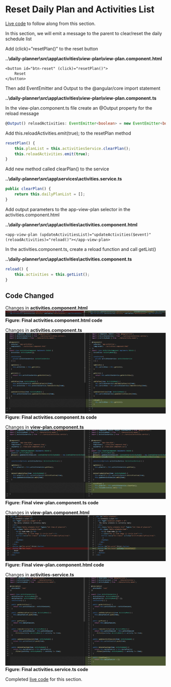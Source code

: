 # Reset Daily Plan and Activities List

[Live code](https://stackblitz.com/edit/s6a-update-list-remove-button) to follow along from this section.

In this section, we will emit a message to the parent to clear/reset the daily schedule list

Add \(click\)="resetPlan\(\)" to the reset button

**..\daily-planner\src\app\activities\view-plan\view-plan.component.html**

```markup
<button id="btn-reset" (click)="resetPlan()">
    Reset
</button>
```

Then add EventEmitter and Output to the @angular/core import statement

**..\daily-planner\src\app\activities\view-plan\view-plan.component.ts**

In the view-plan.component.ts file create an @Output property for the reload message

```typescript
@Output() reloadActivities: EventEmitter<boolean> = new EventEmitter<boolean>();
```

Add this.reloadActivities.emit\(true\); to the resetPlan method

```typescript
resetPlan() {
    this.planList = this.activitiesService.clearPlan();
    this.reloadActivities.emit(true);
}
```

Add new method called clearPlan\(\) to the service

**..\daily-planner\src\app\services\activities.service.ts**

```typescript
public clearPlan() {
    return this.dailyPlanList = [];
}
```

Add output parameters to the app-view-plan selector in the activities.component.html

**..\daily-planner\src\app\activities\activities.component.html**

```markup
<app-view-plan (updateActivitiesList)="updateActivities($event)" (reloadActivities)="reload()"></app-view-plan>
```

In the activities.component.ts, create a reload function and call getList\(\)

**..\daily-planner\src\app\activities\activities.component.ts**

```typescript
reload() {
    this.activities = this.getList();
}
```

## Code Changed

Changes in **activities.component.html**
![Result](../../.gitbook/assets/activitieshtml5.png) **Figure: Final activities.component.html code**

Changes in **activities.component.ts**
![Result](../../.gitbook/assets/activitiests3.png) **Figure: Final activities.component.ts code**

Changes in **view-plan.component.ts**
![Result](../../.gitbook/assets/viewplants3.png) **Figure: Final view-plan.component.ts code**

Changes in **view-plan.component.html**
![Result](../../.gitbook/assets/viewplanhtml3.png) **Figure: Final view-plan.component.html code**

Changes in **activities-service.ts**
![Result](../../.gitbook/assets/activitiesservice5.png) **Figure: Final activities.service.ts code**

Completed [live code](https://stackblitz.com/edit/s6b-reset-plan-update-activities-list) for this section.

